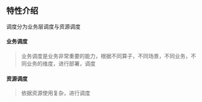 
## 特性介绍
   调度分为业务层调度与资源调度
   
#### 业务调度
> 业务调度是业务非常重要的能力，根据不同算子，不同场景，不同业务，不同业务的维度，进行部署，调度


#### 资源调度
> 依据资源使用复杂，进行调度